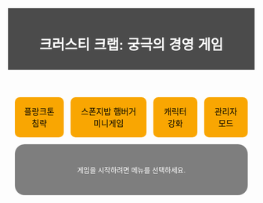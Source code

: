 <!DOCTYPE html>
<html lang="ko">
<head>
  <meta charset="UTF-8" />
  <meta name="viewport" content="width=device-width, initial-scale=1.0" />
  <title>크러스티 크랩 게임</title>
  <style>
    body {
      margin: 0;
      font-family: 'Arial', sans-serif;
      background: url('krustykrab_bg.jpg') no-repeat center center fixed;
      background-size: cover;
      color: #fff;
      text-align: center;
    }
    header {
      padding: 1em;
      background-color: rgba(0,0,0,0.7);
    }
    .menu {
      display: flex;
      justify-content: center;
      gap: 1em;
      margin: 1em;
    }
    .menu button {
      padding: 1em;
      font-size: 1.2em;
      background-color: #f9a602;
      border: none;
      border-radius: 10px;
      cursor: pointer;
      transition: transform 0.2s;
    }
    .menu button:hover {
      transform: scale(1.1);
    }
    #gameArea {
      padding: 2em;
      background-color: rgba(0,0,0,0.5);
      margin: 1em;
      border-radius: 20px;
    }
  </style>
</head>
<body>
  <header>
    <h1>크러스티 크랩: 궁극의 경영 게임</h1>
  </header>
  <div class="menu">
    <button onclick="startPlanktonInvasion()">플랑크톤 침략</button>
    <button onclick="startBurgerGame()">스폰지밥 햄버거 미니게임</button>
    <button onclick="openEnhancement()">캐릭터 강화</button>
    <button onclick="adminPanel()">관리자 모드</button>
  </div>
  <div id="gameArea">
    <p>게임을 시작하려면 메뉴를 선택하세요.</p>
  </div>

  <audio id="bgm" src="bgm.mp3" autoplay loop></audio>
  <audio id="effect" src="effect.mp3"></audio>

  <script src="https://www.gstatic.com/firebasejs/10.12.0/firebase-app-compat.js"></script>
  <script src="https://www.gstatic.com/firebasejs/10.12.0/firebase-database-compat.js"></script>
  <script>
    const firebaseConfig = {
      apiKey: "YOUR_API_KEY",
      authDomain: "gygeria-9f319.firebaseapp.com",
      databaseURL: "https://gygeria-9f319-default-rtdb.firebaseio.com",
      projectId: "gygeria-9f319",
      storageBucket: "gygeria-9f319.appspot.com",
      messagingSenderId: "570080414698",
      appId: "YOUR_APP_ID"
    };
    firebase.initializeApp(firebaseConfig);
    const db = firebase.database();

    function startPlanktonInvasion() {
      document.getElementById('gameArea').innerHTML = `<h2>플랑크톤 침략 게임</h2><p>게임 내용 구성 중...</p>`;
    }

    function startBurgerGame() {
      document.getElementById('gameArea').innerHTML = `<h2>스폰지밥 햄버거 미니게임</h2><p>게임 내용 구성 중...</p>`;
    }

    function openEnhancement() {
      document.getElementById('gameArea').innerHTML = `<h2>캐릭터 강화</h2><p>강화 시스템 구성 중...</p>`;
    }

    function adminPanel() {
      document.getElementById('gameArea').innerHTML = `
        <h2>관리자 패널</h2>
        <input id="adminName" placeholder="유저 이름" />
        <input id="adminCoins" placeholder="코인 수" type="number" />
        <button onclick="grantCoins()">지급</button>
      `;
    }

    function grantCoins() {
      const name = document.getElementById('adminName').value;
      const coins = parseInt(document.getElementById('adminCoins').value);
      if (name && !isNaN(coins)) {
        db.ref('users/' + name).update({ coins: coins });
        alert("지급 완료!");
        document.getElementById("effect").play();
      }
    }
  </script>
</body>
</html>
